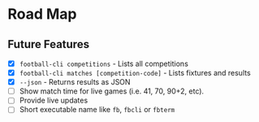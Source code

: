 ﻿# Road Map

## Future Features

- [x] `football-cli competitions` - Lists all competitions
- [x] `football-cli matches [competition-code]` - Lists fixtures and results
- [x] `--json` - Returns results as JSON
- [ ] Show match time for live games (i.e. 41, 70, 90+2, etc).
- [ ] Provide live updates
- [ ] Short executable name like `fb`, `fbcli` or `fbterm` 
